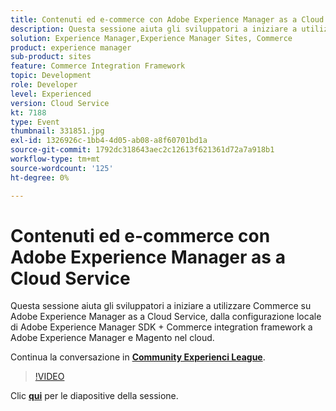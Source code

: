 ```yaml
---
title: Contenuti ed e-commerce con Adobe Experience Manager as a Cloud Service
description: Questa sessione aiuta gli sviluppatori a iniziare a utilizzare Commerce su Adobe Experience Manager as a Cloud Service, dalla configurazione locale di Adobe Experience Manager SDK + Commerce integration framework a Adobe Experience Manager e Magento nel cloud. Questa sessione è stata distribuita come parte dell’evento Contenuto Adobe Developers Live.
solution: Experience Manager,Experience Manager Sites, Commerce
product: experience manager
sub-product: sites
feature: Commerce Integration Framework
topic: Development
role: Developer
level: Experienced
version: Cloud Service
kt: 7188
type: Event
thumbnail: 331851.jpg
exl-id: 1326926c-1bb4-4d05-ab08-a8f60701bd1a
source-git-commit: 1792dc318643aec2c12613f621361d72a7a918b1
workflow-type: tm+mt
source-wordcount: '125'
ht-degree: 0%

---
```


# Contenuti ed e-commerce con Adobe Experience Manager as a Cloud Service

Questa sessione aiuta gli sviluppatori a iniziare a utilizzare Commerce su Adobe Experience Manager as a Cloud Service, dalla configurazione locale di Adobe Experience Manager SDK + Commerce integration framework a Adobe Experience Manager e Magento nel cloud.

Continua la conversazione in **[Community Experienci League](https://adobe.ly/36Yd3v6)**.

>[!VIDEO](https://video.tv.adobe.com/v/331851/?quality=12&learn=on&hidetitle=true)

Clic **[qui](/help/adobe-developers-live/assets/content-commerce.pdf)** per le diapositive della sessione.
